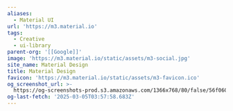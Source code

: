 ```yaml
---
aliases:
  - Material UI
url: 'https://m3.material.io'
tags:
  - Creative
  - ui-library
parent-org: '[[Google]]'
image: 'https://m3.material.io/static/assets/m3-social.jpg'
site_name: Material Design
title: Material Design
favicon: 'https://m3.material.io/static/assets/m3-favicon.ico'
og_screenshot_url: >-
  https://og-screenshots-prod.s3.amazonaws.com/1366x768/80/false/56f060d26c0d011a63735a0d1e9c3359dac35ad71d2f7b52a923ef3feec3055a.jpeg
og-last-fetch: '2025-03-05T03:57:58.683Z'
---
```


